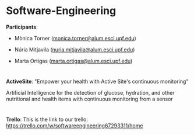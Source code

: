 # Software-Engineering

**Participants**:

- Mònica Torner (monica.torner@alum.esci.upf.edu)

- Núria Mitjavila (nuria.mitjavila@alum.esci.upf.edu)

- Marta Ortigas (marta.ortigas@alum.esci.upf.edu)
#
**ActiveSite**: "Empower your health with Active Site's continuous monitoring"

Artificial Intelligence for the detection of glucose, hydration, and other nutritional and health items with continuous monitoring from a sensor

#
**Trello**: This is the link to our trello: https://trello.com/w/softwareengineering67293311/home
